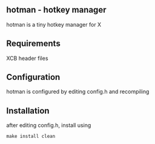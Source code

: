 hotman - hotkey manager
-----------------------
hotman is a tiny hotkey manager for X


Requirements
------------
XCB header files


Configuration
-------------
hotman is configured by editing config.h and recompiling

Installation
------------
after editing config.h, install using

	make install clean
